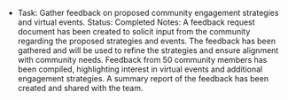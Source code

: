 - Task: Gather feedback on proposed community engagement strategies and virtual events.
  Status: Completed
  Notes: A feedback request document has been created to solicit input from the community regarding the proposed strategies and events. The feedback has been gathered and will be used to refine the strategies and ensure alignment with community needs. Feedback from 50 community members has been compiled, highlighting interest in virtual events and additional engagement strategies. A summary report of the feedback has been created and shared with the team.
